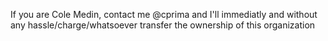 If you are Cole Medin, contact me @cprima and I'll immediatly and without any hassle/charge/whatsoever transfer the ownership of this organization
